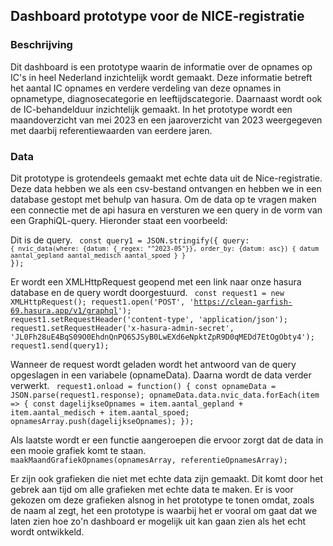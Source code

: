 <h2>Dashboard prototype voor de NICE-registratie</h2>
<h3>Beschrijving</h3>
Dit dashboard is een prototype waarin de informatie over de opnames op IC's in heel Nederland inzichtelijk wordt gemaakt. 
Deze informatie betreft het aantal IC opnames en verdere verdeling van deze opnames in opnametype, diagnosecategorie en leeftijdscategorie. Daarnaast wordt ook de IC-behandelduur inzichtelijk gemaakt.
In het prototype wordt een maandoverzicht van mei 2023 en een jaaroverzicht van 2023 weergegeven met daarbij referentiewaarden van eerdere jaren. 

<h3>Data</h3>
Dit prototype is grotendeels gemaakt met echte data uit de Nice-registratie. Deze data hebben we als een csv-bestand ontvangen en hebben we in een database gestopt met behulp van hasura. Om de data op te vragen maken een connectie met de api hasura en versturen we een query in de vorm van een GraphiQL-query. Hieronder staat een voorbeeld:

Dit is de query.
<code>
  const query1 = JSON.stringify({
    query: `{
      nvic_data(where: {datum: {_regex: "^2023-05"}}, order_by: {datum: asc}) {
        datum
        aantal_gepland
        aantal_medisch
        aantal_spoed
      }
    }`
  });
</code>

Er wordt een XMLHttpRequest geopend met een link naar onze hasura database en de query wordt doorgestuurd.
<code>
  const request1 = new XMLHttpRequest();
  request1.open('POST', 'https://clean-garfish-69.hasura.app/v1/graphql');
  request1.setRequestHeader('content-type', 'application/json');
  request1.setRequestHeader('x-hasura-admin-secret', 'JL0Fh28uE4BqS09O0EhdnQnPQ6SJSyB0LwEXd6eNpktZpR9D0qMEDd7EtOgObty4');
  request1.send(query1);
</code>

Wanneer de request wordt geladen wordt het antwoord van de query opgeslagen in een variabele (opnameData). Daarna wordt de data verder verwerkt.
<code>
  request1.onload = function() {
  const opnameData = JSON.parse(request1.response);
  opnameData.data.nvic_data.forEach(item => {
    const dagelijkseOpnames = item.aantal_gepland + item.aantal_medisch + item.aantal_spoed;
    opnamesArray.push(dagelijkseOpnames);
  });
</code>

Als laatste wordt er een functie aangeroepen die ervoor zorgt dat de data in een mooie grafiek komt te staan.
<code>
  maakMaandGrafiekOpnames(opnamesArray, referentieOpnamesArray);
</code>

Er zijn ook grafieken die niet met echte data zijn gemaakt. Dit komt door het gebrek aan tijd om alle grafieken met echte data te maken. Er is voor gekozen om deze grafieken alsnog in het prototype te tonen omdat, zoals de naam al zegt, het een prototype is waarbij het er vooral om gaat dat we laten zien hoe zo'n dashboard er mogelijk uit kan gaan zien als het echt wordt ontwikkeld.
